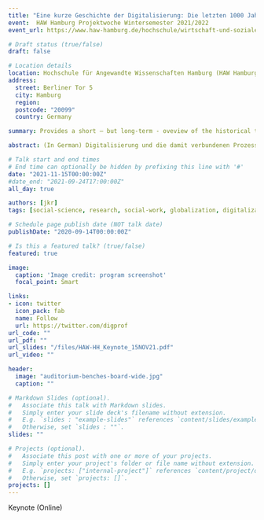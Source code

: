 ```yaml
---
title: "Eine kurze Geschichte der Digitalisierung: Die letzten 1000 Jahre und was das für uns heute bedeutet"
event:  HAW Hamburg Projektwoche Wintersemester 2021/2022
event_url: https://www.haw-hamburg.de/hochschule/wirtschaft-und-soziales/departments/soziale-arbeit/unser-department/projektwochen/projektwoche-wintersemester-20212022/

# Draft status (true/false)
draft: false

# Location details
location: Hochschule für Angewandte Wissenschaften Hamburg (HAW Hamburg)
address:
  street: Berliner Tor 5
  city: Hamburg
  region:
  postcode: "20099"
  country: Germany

summary: Provides a short — but long-term - oveview of the historical trajectories and processes that led to modern-day digitalization. The second part discusses some of the economic, social, and cultural implications of these processes for today.

abstract: (In German) Digitalisierung und die damit verbundenen Prozesse werden vielfach noch immer als "Neuland" und in weiten Teilen amorphes, sich erst langsam entwickelndes Phänomen mit unklarem Ausgang dargestellt. Häufig liegt dabei der Fokus mehr auf technologischen Entwicklungen -- Cloud-Lösungen in der Verwaltung, Smartboards und Tablets an Schulen -- und weniger auf mit den damit verbundenen Kulturierungsprozessen -- Fax-Kommunikation in Gesundheitsämtern, Kreidezeit in Schulen. Dieser Vortrag bietet einen kurzen Einblick in die Entstehung und Entwicklung unseres globalen Weltsystems über die letzten 1000 Jahre und zeigt anhand einiger signifikanter, technologisch ermöglichter Sozialisations- und Kulturationsprozessen wie Digitalisierung sich als Prozess über einen langen Zeitraum entwickelt hat, welches Wissen für uns in der Folge aus diesem Entwicklungsprozess besonders wichtig ist im Blick auf Technologien und den damit verbundenen Risiken und Chancen, deren ökonomischer, politischer, soziologischer und kultureller Institutionalisierung und der besonderen Stellung der Digitalität in diesem Gesamtprozess.

# Talk start and end times
# End time can optionally be hidden by prefixing this line with '#'
date: "2021-11-15T00:00:00Z"
#date_end: "2021-09-24T17:00:00Z"
all_day: true

authors: [jkr]
tags: [social-science, research, social-work, globalization, digitalization, digital-capitalism]

# Schedule page publish date (NOT talk date)
publishDate: "2020-09-14T00:00:00Z"

# Is this a featured talk? (true/false)
featured: true

image:
  caption: 'Image credit: program screenshot'
  focal_point: Smart

links:
- icon: twitter
  icon_pack: fab
  name: Follow
  url: https://twitter.com/digprof
url_code: ""
url_pdf: ""
url_slides: "/files/HAW-HH_Keynote_15NOV21.pdf"
url_video: ""

header:
  image: "auditorium-benches-board-wide.jpg"
  caption: ""

# Markdown Slides (optional).
#   Associate this talk with Markdown slides.
#   Simply enter your slide deck's filename without extension.
#   E.g. `slides : "example-slides"` references `content/slides/example-slides.md`.
#   Otherwise, set `slides : ""`.
slides: ""

# Projects (optional).
#   Associate this post with one or more of your projects.
#   Simply enter your project's folder or file name without extension.
#   E.g. `projects: ["internal-project"]` references `content/project/deep-learning/index.md`.
#   Otherwise, set `projects: []`.
projects: []
---
```

Keynote (Online)
